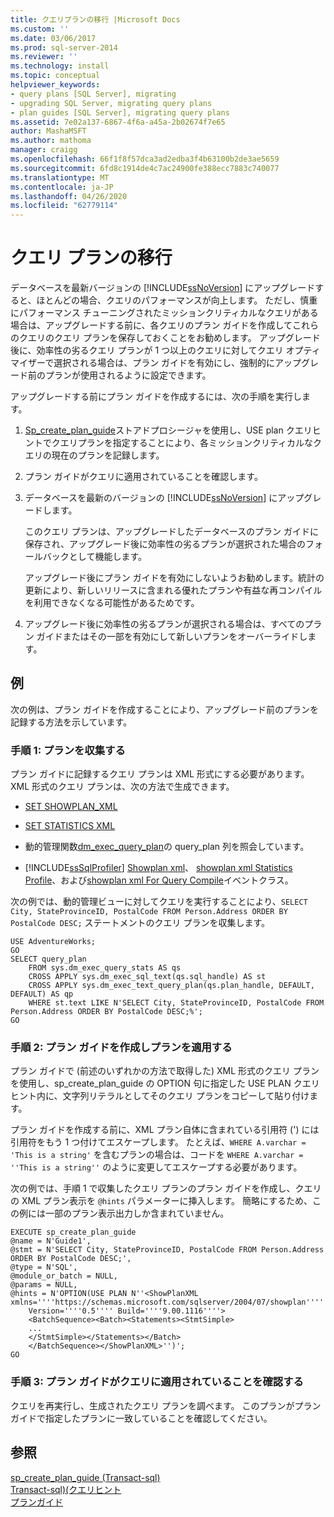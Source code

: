 ```yaml
---
title: クエリプランの移行 |Microsoft Docs
ms.custom: ''
ms.date: 03/06/2017
ms.prod: sql-server-2014
ms.reviewer: ''
ms.technology: install
ms.topic: conceptual
helpviewer_keywords:
- query plans [SQL Server], migrating
- upgrading SQL Server, migrating query plans
- plan guides [SQL Server], migrating query plans
ms.assetid: 7e02a137-6867-4f6a-a45a-2b02674f7e65
author: MashaMSFT
ms.author: mathoma
manager: craigg
ms.openlocfilehash: 66f1f8f57dca3ad2edba3f4b63100b2de3ae5659
ms.sourcegitcommit: 6fd8c1914de4c7ac24900fe388ecc7883c740077
ms.translationtype: MT
ms.contentlocale: ja-JP
ms.lasthandoff: 04/26/2020
ms.locfileid: "62779114"
---
```

# <a name="migrate-query-plans"></a>クエリ プランの移行
  データベースを最新バージョンの [!INCLUDE[ssNoVersion](../../includes/ssnoversion-md.md)] にアップグレードすると、ほとんどの場合、クエリのパフォーマンスが向上します。 ただし、慎重にパフォーマンス チューニングされたミッションクリティカルなクエリがある場合は、アップグレードする前に、各クエリのプラン ガイドを作成してこれらのクエリのクエリ プランを保存しておくことをお勧めします。 アップグレード後に、効率性の劣るクエリ プランが 1 つ以上のクエリに対してクエリ オプティマイザーで選択される場合は、プラン ガイドを有効にし、強制的にアップグレード前のプランが使用されるように設定できます。  
  
 アップグレードする前にプラン ガイドを作成するには、次の手順を実行します。  
  
1.  [Sp_create_plan_guide](/sql/relational-databases/system-stored-procedures/sp-create-plan-guide-transact-sql)ストアドプロシージャを使用し、USE plan クエリヒントでクエリプランを指定することにより、各ミッションクリティカルなクエリの現在のプランを記録します。  
  
2.  プラン ガイドがクエリに適用されていることを確認します。  
  
3.  データベースを最新のバージョンの [!INCLUDE[ssNoVersion](../../includes/ssnoversion-md.md)] にアップグレードします。  
  
     このクエリ プランは、アップグレードしたデータベースのプラン ガイドに保存され、アップグレード後に効率性の劣るプランが選択された場合のフォールバックとして機能します。  
  
     アップグレード後にプラン ガイドを有効にしないようお勧めします。統計の更新により、新しいリリースに含まれる優れたプランや有益な再コンパイルを利用できなくなる可能性があるためです。  
  
4.  アップグレード後に効率性の劣るプランが選択される場合は、すべてのプラン ガイドまたはその一部を有効にして新しいプランをオーバーライドします。  
  
## <a name="example"></a>例  
 次の例は、プラン ガイドを作成することにより、アップグレード前のプランを記録する方法を示しています。  
  
### <a name="step-1-collect-the-plan"></a>手順 1: プランを収集する  
 プラン ガイドに記録するクエリ プランは XML 形式にする必要があります。 XML 形式のクエリ プランは、次の方法で生成できます。  
  
-   [SET SHOWPLAN_XML](/sql/t-sql/statements/set-showplan-xml-transact-sql)  
  
-   [SET STATISTICS XML](/sql/t-sql/statements/set-statistics-xml-transact-sql)  
  
-   動的管理関数[dm_exec_query_plan](/sql/relational-databases/system-dynamic-management-views/sys-dm-exec-query-plan-transact-sql)の query_plan 列を照会しています。  
  
-   [!INCLUDE[ssSqlProfiler](../../includes/sssqlprofiler-md.md)] [Showplan xml](../../relational-databases/event-classes/showplan-xml-event-class.md)、 [showplan xml Statistics Profile](../../relational-databases/event-classes/showplan-xml-statistics-profile-event-class.md)、および[showplan xml For Query Compile](../../relational-databases/event-classes/showplan-xml-for-query-compile-event-class.md)イベントクラス。  
  
 次の例では、動的管理ビューに対してクエリを実行することにより、`SELECT City, StateProvinceID, PostalCode FROM Person.Address ORDER BY PostalCode DESC;` ステートメントのクエリ プランを収集します。  
  
```  
USE AdventureWorks;  
GO  
SELECT query_plan  
    FROM sys.dm_exec_query_stats AS qs   
    CROSS APPLY sys.dm_exec_sql_text(qs.sql_handle) AS st  
    CROSS APPLY sys.dm_exec_text_query_plan(qs.plan_handle, DEFAULT, DEFAULT) AS qp  
    WHERE st.text LIKE N'SELECT City, StateProvinceID, PostalCode FROM Person.Address ORDER BY PostalCode DESC;%';  
GO  
```  
  
### <a name="step-2-create-the-plan-guide-to-force-the-plan"></a>手順 2: プラン ガイドを作成しプランを適用する  
 プラン ガイドで (前述のいずれかの方法で取得した) XML 形式のクエリ プランを使用し、sp_create_plan_guide の OPTION 句に指定した USE PLAN クエリ ヒント内に、文字列リテラルとしてそのクエリ プランをコピーして貼り付けます。  
  
 プラン ガイドを作成する前に、XML プラン自体に含まれている引用符 (') には引用符をもう 1 つ付けてエスケープします。 たとえば、`WHERE A.varchar = 'This is a string'` を含むプランの場合は、コードを `WHERE A.varchar = ''This is a string''` のように変更してエスケープする必要があります。  
  
 次の例では、手順 1 で収集したクエリ プランのプラン ガイドを作成し、クエリの XML プラン表示を `@hints` パラメーターに挿入します。 簡略にするため、この例には一部のプラン表示出力しか含まれていません。  
  
```  
EXECUTE sp_create_plan_guide   
@name = N'Guide1',  
@stmt = N'SELECT City, StateProvinceID, PostalCode FROM Person.Address ORDER BY PostalCode DESC;',  
@type = N'SQL',  
@module_or_batch = NULL,  
@params = NULL,  
@hints = N'OPTION(USE PLAN N''<ShowPlanXML xmlns=''''https://schemas.microsoft.com/sqlserver/2004/07/showplan''''   
    Version=''''0.5'''' Build=''''9.00.1116''''>  
    <BatchSequence><Batch><Statements><StmtSimple>  
    ...  
    </StmtSimple></Statements></Batch>  
    </BatchSequence></ShowPlanXML>'')';  
GO  
```  
  
### <a name="step-3-verify-that-the-plan-guide-is-applied-to-the-query"></a>手順 3: プラン ガイドがクエリに適用されていることを確認する  
 クエリを再実行し、生成されたクエリ プランを調べます。 このプランがプラン ガイドで指定したプランに一致していることを確認してください。  
  
## <a name="see-also"></a>参照  
 [sp_create_plan_guide &#40;Transact-sql&#41;](/sql/relational-databases/system-stored-procedures/sp-create-plan-guide-transact-sql)   
 [Transact-sql&#41;&#40;クエリヒント](/sql/t-sql/queries/hints-transact-sql-query)   
 [プランガイド](../../relational-databases/performance/plan-guides.md)  
  
  

